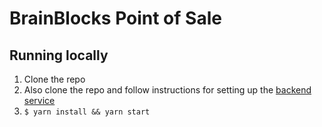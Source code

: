 # BrainBlocks Point of Sale

## Running locally

1. Clone the repo
1. Also clone the repo and follow instructions for setting up the [backend service](https://github.com/brainblocks/BrainBlocksWebPoS-Service)
1. `$ yarn install && yarn start`
